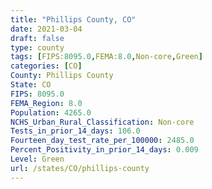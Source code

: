 ```yaml
---
title: "Phillips County, CO"
date: 2021-03-04
draft: false
type: county
tags: [FIPS:8095.0,FEMA:8.0,Non-core,Green]
categories: [CO]
County: Phillips County
State: CO
FIPS: 8095.0
FEMA_Region: 8.0
Population: 4265.0
NCHS_Urban_Rural_Classification: Non-core
Tests_in_prior_14_days: 106.0
Fourteen_day_test_rate_per_100000: 2485.0
Percent_Positivity_in_prior_14_days: 0.009
Level: Green
url: /states/CO/phillips-county
---
```



